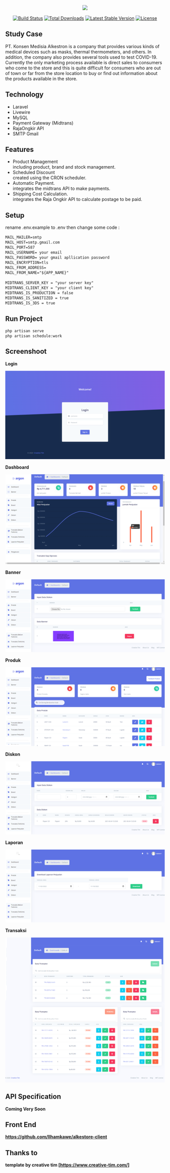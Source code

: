 <p align="center"><a href="https://laravel.com" target="_blank"><img src="https://raw.githubusercontent.com/laravel/art/master/logo-lockup/5%20SVG/2%20CMYK/1%20Full%20Color/laravel-logolockup-cmyk-red.svg" width="400"></a></p>

<p align="center">
<a href="https://travis-ci.org/laravel/framework"><img src="https://travis-ci.org/laravel/framework.svg" alt="Build Status"></a>
<a href="https://packagist.org/packages/laravel/framework"><img src="https://img.shields.io/packagist/dt/laravel/framework" alt="Total Downloads"></a>
<a href="https://packagist.org/packages/laravel/framework"><img src="https://img.shields.io/packagist/v/laravel/framework" alt="Latest Stable Version"></a>
<a href="https://packagist.org/packages/laravel/framework"><img src="https://img.shields.io/packagist/l/laravel/framework" alt="License"></a>
</p>

## Study Case

PT. Konsen Medisia Alkestron is a company that provides various kinds of medical devices such as masks, thermal thermometers, and others. In addition, the company also provides several tools used to test COVID-19. Currently the only marketing process available is direct sales to consumers who come to the store and this is quite difficult for consumers who are out of town or far from the store location to buy or find out information about the products available in the store.

## Technology

- Laravel 
- Livewire
- MySQL
- Payment Gateway (Midtrans)
- RajaOngkir API
- SMTP Gmail

## Features

- Product Management
    <br>
    including product, brand and stock management.
- Scheduled Discount
    <br>
    created using the CRON scheduler.
- Automatic Payment.
    <br>
    integrates the midtrans API to make payments.
- Shipping Cost Calculation.
    <br>
    integrates the Raja Ongkir API to calculate postage to be paid.

## Setup

rename .env.example to .env then change some code : 

```
MAIL_MAILER=smtp
MAIL_HOST=smtp.gmail.com
MAIL_PORT=587
MAIL_USERNAME= your email 
MAIL_PASSWORD= your gmail apllication password
MAIL_ENCRYPTION=tls
MAIL_FROM_ADDRESS=
MAIL_FROM_NAME="${APP_NAME}"

MIDTRANS_SERVER_KEY = "your server key"
MIDTRANS_CLIENT_KEY = "your client key"
MIDTRANS_IS_PRODUCTION = false
MIDTRANS_IS_SANITIZED = true
MIDTRANS_IS_3DS = true

```
## Run Project

```
php artisan serve
php artisan schedule:work
```

## Screenshoot 
<strong><p>Login<p><strong>
    
![](https://github.com/Ilhamkawe/adminalkestron/blob/master/gallery_commerce/login.png)
    
<strong><p>Dashboard<p><strong>
    
![](https://github.com/Ilhamkawe/adminalkestron/blob/master/gallery_commerce/dashboard.png)

<strong><p>Banner<p><strong>
    
![](https://github.com/Ilhamkawe/adminalkestron/blob/master/gallery_commerce/banner.png)
    
<strong><p>Produk<p><strong>
    
![](https://github.com/Ilhamkawe/adminalkestron/blob/master/gallery_commerce/produk.png)

<strong><p>Diskon<p><strong>
    
![](https://github.com/Ilhamkawe/adminalkestron/blob/master/gallery_commerce/diskon.png)
    
<strong><p>Laporan<p><strong>
    
![](https://github.com/Ilhamkawe/adminalkestron/blob/master/gallery_commerce/laporan.png)

<strong><p>Transaksi<p><strong>
    
![](https://github.com/Ilhamkawe/adminalkestron/blob/master/gallery_commerce/transaksi.png)

## API Specification

Coming Very Soon

## Front End
https://github.com/Ilhamkawe/alkestore-client

## Thanks to 
template by creative tim [https://www.creative-tim.com/]

